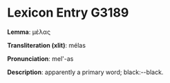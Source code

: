 # Lexicon Entry G3189

**Lemma**: μέλας

**Transliteration (xlit)**: mélas

**Pronunciation**: mel'-as

**Description**:
apparently a primary word; black:--black.
